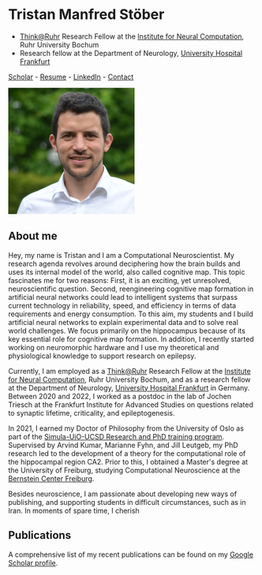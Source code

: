 # Tristan Manfred Stöber

- [Think@Ruhr](https://thinkatruhr.de/) Research Fellow at the [Institute for Neural Computation](https://www.ini.rub.de/), Ruhr University Bochum
- Research fellow at the Department of Neurology, [University Hospital Frankfurt](https://www.kgu.de/)

[Scholar](https://scholar.google.com/citations?user=JghW0NoAAAAJ) - [Resume](cv.pdf) - [LinkedIn](https://www.linkedin.com/in/tristan-manfred-st%C3%B6ber-ph-d-941b34160/) - [Contact](mailto:tristan.stoeber@posteo.net)

![headshot](Tristan_2021_Square.JPG.png)

## About me

Hey, my name is Tristan and I am a Computational Neuroscientist. My research agenda revolves around deciphering how the brain builds and uses its internal model of the world, also called cognitive map.
This topic fascinates me for two reasons: First, it is an exciting, yet unresolved, neuroscientific question. Second, reengineering cognitive map formation in artificial neural networks could lead to intelligent systems that surpass current technology in reliability, speed, and efficiency in terms of data requirements and energy consumption.
To this aim, my students and I build artificial neural networks to explain experimental data and to solve real world challenges.
We focus primarily on the hippocampus because of its key essential role for cognitive map formation.
In addition, I recently started working on neuromorphic hardware and I use my theoretical and physiological knowledge to support research on epilepsy.

Currently, I am employed as a [Think@Ruhr](https://thinkatruhr.de/) Research Fellow at the [Institute for Neural Computation](https://www.ini.rub.de/), Ruhr University Bochum, and as a research fellow at the Department of Neurology, [University Hospital Frankfurt](https://www.kgu.de/) in Germany. Between 2020 and 2022, I worked as a postdoc in the lab of Jochen Triesch at the Frankfurt Institute for Advanced Studies on questions related to synaptic lifetime, criticality, and epileptogenesis.

In 2021, I earned my Doctor of Philosophy from the University of Oslo as part of the [Simula-UiO-UCSD Research and PhD training program](https://www.simula.no/education/research-exchanges/suurph/). Supervised by Arvind Kumar, Marianne Fyhn, and Jill Leutgeb, my PhD research led to the development of a theory for the computational role of the hippocampal region CA2. Prior to this, I obtained a Master's degree at the University of Freiburg, studying Computational Neuroscience at the [Bernstein Center Freiburg](https://www.bcf.uni-freiburg.de/).

Besides neuroscience, I am passionate about developing new ways of publishing, and supporting students in difficult circumstances, such as in Iran. In moments of spare time, I cherish 

## Publications
A comprehensive list of my recent publications can be found on my [Google Scholar profile](https://scholar.google.com/citations?user=JghW0NoAAAAJ).
